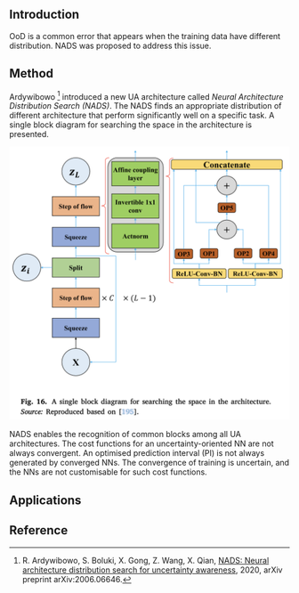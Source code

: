 ## Introduction

OoD is a common error that appears when the training data have different distribution. NADS was proposed to address this issue.

## Method

Ardywibowo [^1] introduced a new UA architecture called *Neural Architecture Distribution Search (NADS)*. The NADS finds an appropriate distribution of different architecture that perform significantly well on a specific task. A single block diagram for searching the space in the architecture is presented.

![NADS.png](../../_media/NADS.png)

NADS enables the recognition of common blocks among all UA architectures. The cost functions for an uncertainty-oriented NN are not always convergent. An optimised prediction interval (PI) is not always generated by converged NNs. The convergence of training is uncertain, and the NNs are not customisable for such cost functions.


## Applications

## Reference

[^1]: R. Ardywibowo, S. Boluki, X. Gong, Z. Wang, X. Qian, [NADS: Neural architecture distribution search for uncertainty awareness](https://arxiv.org/abs/2006.06646), 2020, arXiv preprint arXiv:2006.06646.